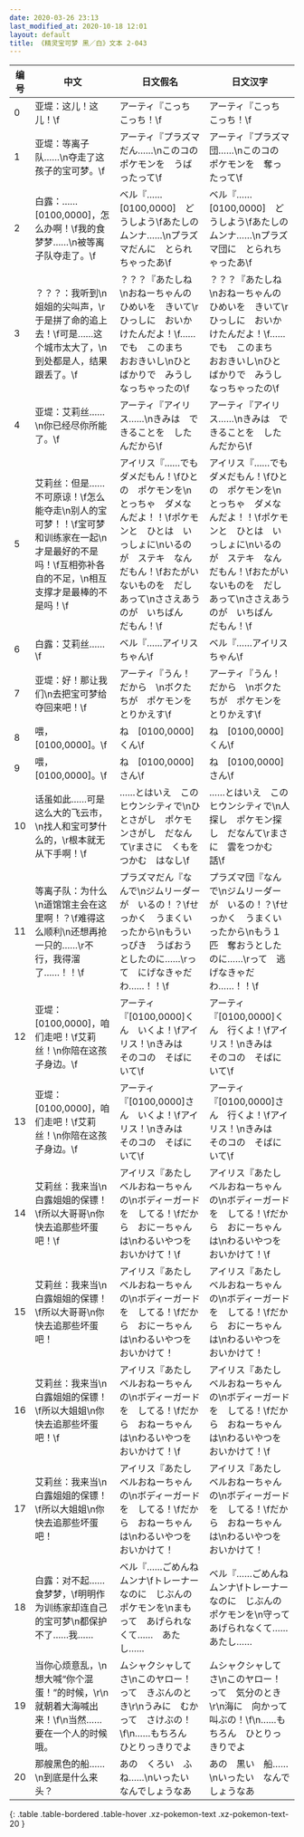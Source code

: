 ```yaml
---
date: 2020-03-26 23:13
last_modified_at: 2020-10-18 12:01
layout: default
title: 《精灵宝可梦 黑／白》文本 2-043
---
```

| 编号 | 中文 | 日文假名 | 日文汉字 |
| ---- | ---- | ---- | --- |
| 0 | 亚堤：这儿！这儿！\f | アーティ『こっち　こっち！\f | アーティ『こっち　こっち！\f |
| 1 | 亚堤：等离子队……\n夺走了这孩子的宝可梦。\f | アーティ『プラズマだん……\nこのコの　ポケモンを　うばったって\f | アーティ『プラズマ団……\nこのコの　ポケモンを　奪ったって\f |
| 2 | 白露：……[0100,0000]，怎么办啊！\f我的食梦梦……\n被等离子队夺走了。\f | ベル『……[0100,0000]　どうしよう\fあたしの　ムンナ……\nプラズマだんに　とられちゃったあ\f | ベル『……[0100,0000]　どうしよう\fあたしの　ムンナ……\nプラズマ団に　とられちゃったあ\f |
| 3 | ？？？：我听到\n姐姐的尖叫声，\r于是拼了命的追上去！\f可是……这个城市太大了，\n到处都是人，结果跟丢了。\f | ？？？『あたしね\nおねーちゃんの　ひめいを　きいて\rひっしに　おいかけたんだよ！\f……でも　このまち　おおきいし\nひとばかりで　みうしなっちゃったの\f | ？？？『あたしね\nおねーちゃんの　ひめいを　きいて\rひっしに　おいかけたんだよ！\f……でも　このまち　おおきいし\nひとばかりで　みうしなっちゃったの\f |
| 4 | 亚堤：艾莉丝……\n你已经尽你所能了。\f | アーティ『アイリス……\nきみは　できることを　したんだから\f | アーティ『アイリス……\nきみは　できることを　したんだから\f |
| 5 | 艾莉丝：但是……不可原谅！\f怎么能夺走\n别人的宝可梦！！\f宝可梦和训练家在一起\n才是最好的不是吗！\f互相弥补各自的不足，\n相互支撑才是最棒的不是吗！\f | アイリス『……でも　ダメだもん！\fひとの　ポケモンを\nとっちゃ　ダメなんだよ！！\fポケモンと　ひとは　いっしょに\nいるのが　ステキ　なんだもん！\fおたがい　ないものを　だしあって\nささえあうのが　いちばん　だもん！\f | アイリス『……でも　ダメだもん！\fひとの　ポケモンを\nとっちゃ　ダメなんだよ！！\fポケモンと　ひとは　いっしょに\nいるのが　ステキ　なんだもん！\fおたがい　ないものを　だしあって\nささえあうのが　いちばん　だもん！\f |
| 6 | 白露：艾莉丝……\f | ベル『……アイリスちゃん\f | ベル『……アイリスちゃん\f |
| 7 | 亚堤：好！那让我们\n去把宝可梦给夺回来吧！\f | アーティ『うん！　だから　\nボクたちが　ポケモンを　とりかえす\f | アーティ『うん！　だから　\nボクたちが　ポケモンを　とりかえす\f |
| 8 | 喂，[0100,0000]。\f | ね　[0100,0000]くん\f | ね　[0100,0000]くん\f |
| 9 | 喂，[0100,0000]。\f | ね　[0100,0000]さん\f | ね　[0100,0000]さん\f |
| 10 | 话虽如此……可是这么大的飞云市，\n找人和宝可梦什么的，\r根本就无从下手啊！\f | ……とはいえ　この　ヒウンシティで\nひとさがし　ポケモンさがし　だなんて\rまさに　くもを　つかむ　はなし\f | ……とはいえ　この　ヒウンシティで\n人探し　ポケモン探し　だなんて\rまさに　雲をつかむ　話\f |
| 11 | 等离子队：为什么\n道馆馆主会在这里啊！？\f难得这么顺利\n还想再抢一只的……\r不行，我得溜了……！！\f | プラズマだん『なんで\nジムリーダーが　いるの！？\fせっかく　うまくいったから\nもういっぴき　うばおうとしたのに……\rって　にげなきゃだわ……！！\f | プラズマ団『なんで\nジムリーダーが　いるの！？\fせっかく　うまくいったから\nもう１匹　奪おうとしたのに……\rって　逃げなきゃだわ……！！\f |
| 12 | 亚堤：[0100,0000]，咱们走吧！\f艾莉丝！\n你陪在这孩子身边。\f | アーティ『[0100,0000]くん　いくよ！\fアイリス！\nきみは　そのコの　そばにいて\f | アーティ『[0100,0000]くん　行くよ！\fアイリス！\nきみは　そのコの　そばにいて\f |
| 13 | 亚堤：[0100,0000]，咱们走吧！\f艾莉丝！\n你陪在这孩子身边。\f | アーティ『[0100,0000]さん　いくよ！\fアイリス！\nきみは　そのコの　そばにいて\f | アーティ『[0100,0000]さん　行くよ！\fアイリス！\nきみは　そのコの　そばにいて\f |
| 14 | 艾莉丝：我来当\n白露姐姐的保镖！\f所以大哥哥\n你快去追那些坏蛋吧！\f | アイリス『あたし　ベルおねーちゃんの\nボディーガードを　してる！\fだから　おにーちゃんは\nわるいやつを　おいかけて！\f | アイリス『あたし　ベルおねーちゃんの\nボディーガードを　してる！\fだから　おにーちゃんは\nわるいやつを　おいかけて！\f |
| 15 | 艾莉丝：我来当\n白露姐姐的保镖！\f所以大哥哥\n你快去追那些坏蛋吧！ | アイリス『あたし　ベルおねーちゃんの\nボディーガードを　してる！\fだから　おにーちゃんは\nわるいやつを　おいかけて！ | アイリス『あたし　ベルおねーちゃんの\nボディーガードを　してる！\fだから　おにーちゃんは\nわるいやつを　おいかけて！ |
| 16 | 艾莉丝：我来当\n白露姐姐的保镖！\f所以大姐姐\n你快去追那些坏蛋吧！\f | アイリス『あたし　ベルおねーちゃんの\nボディーガードを　してる！\fだから　おねーちゃんは\nわるいやつを　おいかけて！\f | アイリス『あたし　ベルおねーちゃんの\nボディーガードを　してる！\fだから　おねーちゃんは\nわるいやつを　おいかけて！\f |
| 17 | 艾莉丝：我来当\n白露姐姐的保镖！\f所以大姐姐\n你快去追那些坏蛋吧！ | アイリス『あたし　ベルおねーちゃんの\nボディーガードを　してる！\fだから　おねーちゃんは\nわるいやつを　おいかけて！ | アイリス『あたし　ベルおねーちゃんの\nボディーガードを　してる！\fだから　おねーちゃんは\nわるいやつを　おいかけて！ |
| 18 | 白露：对不起……食梦梦，\f明明作为训练家却连自己的宝可梦\n都保护不了……我…… | ベル『……ごめんね　ムンナ\fトレーナーなのに　じぶんの　ポケモンを\nまもって　あげられなくて……　あたし…… | ベル『……ごめんね　ムンナ\fトレーナーなのに　じぶんの　ポケモンを\n守って　あげられなくて……　あたし…… |
| 19 | 当你心烦意乱，\n想大喊“你个混蛋！”的时候，\r\n就朝着大海喊出来！\f\n当然……要在一个人的时候哦。 | ムシャクシャしてさ\nこのヤロー！　って　きぶんのとき\r\nうみに　むかって　さけぶの！\f\n……もちろん　ひとりっきりでよ | ムシャクシャしてさ\nこのヤロー！　って　気分のとき\r\n海に　向かって　叫ぶの！\f\n……もちろん　ひとりっきりでよ |
| 20 | 那艘黑色的船……\n到底是什么来头？ | あの　くろい　ふね……\nいったい　なんでしょうなあ | あの　黒い　船……\nいったい　なんでしょうなあ |
{: .table .table-bordered .table-hover .xz-pokemon-text .xz-pokemon-text-20 }